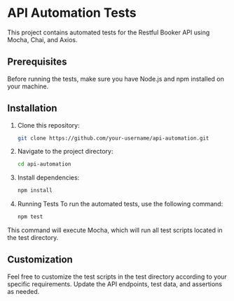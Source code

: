# API Automation Tests

This project contains automated tests for the Restful Booker API using Mocha, Chai, and Axios.

## Prerequisites

Before running the tests, make sure you have Node.js and npm installed on your machine.

## Installation

1. Clone this repository:

   ```bash
   git clone https://github.com/your-username/api-automation.git
2. Navigate to the project directory:
   ```bash
   cd api-automation
3. Install dependencies:
   ```bash
   npm install
4. Running Tests
To run the automated tests, use the following command:
   ```bash
   npm test
This command will execute Mocha, which will run all test scripts located in the test directory.

## Customization
Feel free to customize the test scripts in the test directory according to your specific requirements. Update the API endpoints, test data, and assertions as needed.
